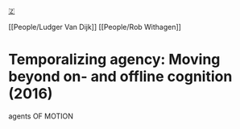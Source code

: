 [🇿](zotero://select/library/items/BIHG8MIW)

[[People/Ludger Van Dijk]] [[People/Rob Withagen]] 
# Temporalizing agency: Moving beyond on- and offline cognition (2016)

agents OF MOTION

